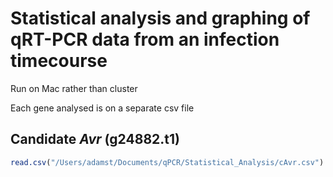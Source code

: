 # Statistical analysis and graphing of qRT-PCR data from an infection timecourse

Run on Mac rather than cluster

Each gene analysed is on a separate csv file

## Candidate _Avr_ (g24882.t1)

```R
read.csv("/Users/adamst/Documents/qPCR/Statistical_Analysis/cAvr.csv")
```
